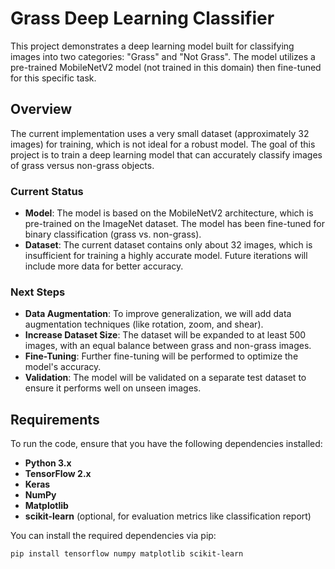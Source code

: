 
# Grass Deep Learning Classifier

This project demonstrates a deep learning model built for classifying images into two categories: "Grass" and "Not Grass". The model utilizes a pre-trained MobileNetV2 model (not trained in this domain) then fine-tuned for this specific task.

## Overview

The current implementation uses a very small dataset (approximately 32 images) for training, which is not ideal for a robust model. The goal of this project is to train a deep learning model that can accurately classify images of grass versus non-grass objects. 

### Current Status
- **Model**: The model is based on the MobileNetV2 architecture, which is pre-trained on the ImageNet dataset. The model has been fine-tuned for binary classification (grass vs. non-grass).
- **Dataset**: The current dataset contains only about 32 images, which is insufficient for training a highly accurate model. Future iterations will include more data for better accuracy.

### Next Steps
- **Data Augmentation**: To improve generalization, we will add data augmentation techniques (like rotation, zoom, and shear).
- **Increase Dataset Size**: The dataset will be expanded to at least 500 images, with an equal balance between grass and non-grass images. 
- **Fine-Tuning**: Further fine-tuning will be performed to optimize the model's accuracy.
- **Validation**: The model will be validated on a separate test dataset to ensure it performs well on unseen images.

## Requirements

To run the code, ensure that you have the following dependencies installed:

- **Python 3.x**
- **TensorFlow 2.x**
- **Keras**
- **NumPy**
- **Matplotlib**
- **scikit-learn** (optional, for evaluation metrics like classification report)

You can install the required dependencies via pip:

```bash
pip install tensorflow numpy matplotlib scikit-learn
